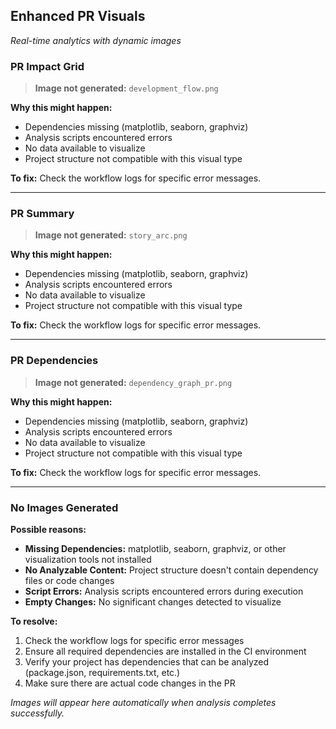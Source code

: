 ## Enhanced PR Visuals

*Real-time analytics with dynamic images*

### PR Impact Grid

> **Image not generated:** `development_flow.png`

**Why this might happen:**
- Dependencies missing (matplotlib, seaborn, graphviz)
- Analysis scripts encountered errors
- No data available to visualize
- Project structure not compatible with this visual type

**To fix:** Check the workflow logs for specific error messages.

---

### PR Summary

> **Image not generated:** `story_arc.png`

**Why this might happen:**
- Dependencies missing (matplotlib, seaborn, graphviz)
- Analysis scripts encountered errors
- No data available to visualize
- Project structure not compatible with this visual type

**To fix:** Check the workflow logs for specific error messages.

---

### PR Dependencies

> **Image not generated:** `dependency_graph_pr.png`

**Why this might happen:**
- Dependencies missing (matplotlib, seaborn, graphviz)
- Analysis scripts encountered errors
- No data available to visualize
- Project structure not compatible with this visual type

**To fix:** Check the workflow logs for specific error messages.

---

### No Images Generated

**Possible reasons:**
- **Missing Dependencies:** matplotlib, seaborn, graphviz, or other visualization tools not installed
- **No Analyzable Content:** Project structure doesn't contain dependency files or code changes
- **Script Errors:** Analysis scripts encountered errors during execution
- **Empty Changes:** No significant changes detected to visualize

**To resolve:**
1. Check the workflow logs for specific error messages
2. Ensure all required dependencies are installed in the CI environment
3. Verify your project has dependencies that can be analyzed (package.json, requirements.txt, etc.)
4. Make sure there are actual code changes in the PR

*Images will appear here automatically when analysis completes successfully.*

